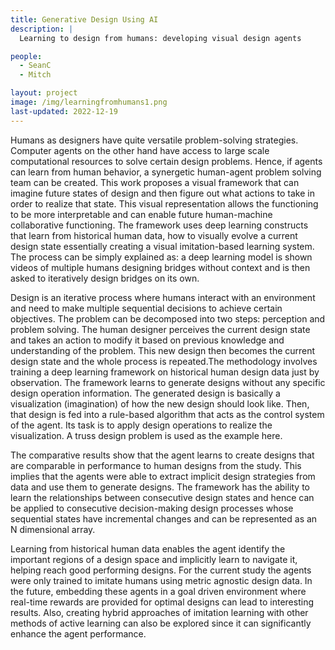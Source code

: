 ```yaml
---
title: Generative Design Using AI
description: |
  Learning to design from humans: developing visual design agents

people:
  - SeanC
  - Mitch

layout: project
image: /img/learningfromhumans1.png
last-updated: 2022-12-19
---
```


Humans as designers have quite versatile problem-solving strategies. Computer agents on the other hand have access to large scale computational resources to solve certain design problems. Hence, if agents can learn from human behavior, a synergetic human-agent problem solving team can be created. This work proposes a visual framework that can imagine future states of design and then figure out what actions to take in order to realize that state. This visual representation allows the functioning to be more interpretable and can enable future human-machine collaborative functioning. The framework uses deep learning constructs that learn from historical human data, how to visually evolve a current design state essentially creating a visual imitation-based learning system. The process can be simply explained as: a deep learning model is shown videos of multiple humans designing bridges without context and is then asked to iteratively design bridges on its own.


Design is an iterative process where humans interact with an environment and need to make multiple sequential decisions to achieve certain objectives. The problem can be decomposed into two steps: perception and problem solving. The human designer perceives the current design state and takes an action to modify it based on previous knowledge and understanding of the problem. This new design then becomes the current design state and the whole process is repeated.The methodology involves training a deep learning framework on historical human design data just by observation. The framework learns to generate designs without any specific design operation information. The generated design is basically a visualization (imagination) of how the new design should look like. Then, that design is fed into a rule-based algorithm that acts as the control system of the agent. Its task is to apply design operations to realize the visualization. A truss design problem is used as the example here.


The comparative results show that the agent learns to create designs that are comparable in performance to human designs from the study. This implies that the agents were able to extract implicit design strategies from data and use them to generate designs. The framework has the ability to learn the relationships between consecutive design states and hence can be applied to consecutive decision-making design processes whose sequential states have incremental changes and can be represented as an N dimensional array.

Learning from historical human data enables the agent identify the important regions of a design space and implicitly learn to navigate it, helping reach good performing designs. For the current study the agents were only trained to imitate humans using metric agnostic design data. In the future, embedding these agents in a goal driven environment where real-time rewards are provided for optimal designs can lead to interesting results. Also, creating hybrid approaches of imitation learning with other methods of active learning can also be explored since it can significantly enhance the agent performance.